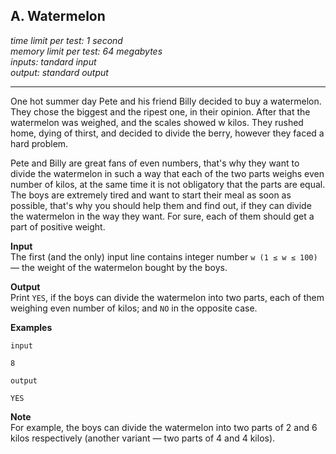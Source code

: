 
## A. Watermelon
_time limit per test: 1 second_  
_memory limit per test: 64 megabytes_  
_inputs: tandard input_  
_output: standard output_  

---

One hot summer day Pete and his friend Billy
 decided to buy a watermelon. They chose the biggest and the ripest one, in their opinion. After that the watermelon was weighed, and the scales showed w kilos. They rushed home, dying of thirst, and decided to divide the berry, however they faced a hard problem.

Pete and Billy are great fans of even numbers, that's why they want to divide the watermelon in such a way that each of the two parts weighs even number of kilos, at the same time it is not obligatory that the parts are equal. The boys are extremely tired and want to start their meal as soon as possible, that's why you should help them and find out, if they can divide the watermelon in the way they want. For sure, each of them should get a part of positive weight.

**Input**  
The first (and the only) input line contains integer number `w (1 ≤ w ≤ 100)` — the weight of the watermelon bought by the boys.

**Output**  
Print `YES`, if the boys can divide the watermelon into two parts, each of them weighing even number of kilos; and `NO` in the opposite case.

**Examples**  
```
input

8

output

YES
```

**Note**  
For example, the boys can divide the watermelon into two parts of 2 and 6 kilos respectively (another variant — two parts of 4 and 4 kilos).